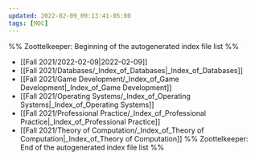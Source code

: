 ```yaml
---
updated: 2022-02-09_09:13:41-05:00
tags: [MOC]
---
```

%% Zoottelkeeper: Beginning of the autogenerated index file list  %%
-  [[Fall 2021/2022-02-09|2022-02-09]]
-  [[Fall 2021/Databases/_Index_of_Databases|_Index_of_Databases]]
-  [[Fall 2021/Game Development/_Index_of_Game Development|_Index_of_Game Development]]
-  [[Fall 2021/Operating Systems/_Index_of_Operating Systems|_Index_of_Operating Systems]]
-  [[Fall 2021/Professional Practice/_Index_of_Professional Practice|_Index_of_Professional Practice]]
-  [[Fall 2021/Theory of Computation/_Index_of_Theory of Computation|_Index_of_Theory of Computation]]
%% Zoottelkeeper: End of the autogenerated index file list  %%
